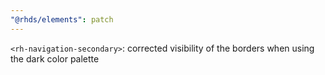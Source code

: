 ```yaml
---
"@rhds/elements": patch
---
```


`<rh-navigation-secondary>`: corrected visibility of the borders when using the dark color palette
